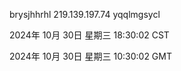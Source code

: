 brysjhhrhl 219.139.197.74 yqqlmgsycl

2024年 10月 30日 星期三 18:30:02 CST

2024年 10月 30日 星期三 10:30:02 GMT
